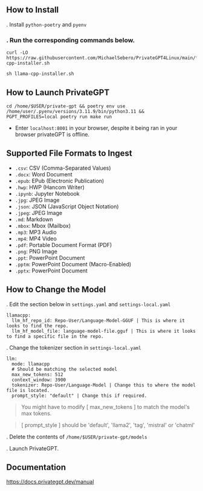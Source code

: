 ## How to Install

. Install `python-poetry` and `pyenv`

### . Run the corresponding commands below.
```
curl -LO https://raw.githubusercontent.com/MichaelSebero/PrivateGPT4Linux/main/files/installers/llama-cpp-installer.sh

sh llama-cpp-installer.sh
```

## How to Launch PrivateGPT
```
cd /home/$USER/private-gpt && poetry env use /home/user/.pyenv/versions/3.11.9/bin/python3.11 && PGPT_PROFILES=local poetry run make run
```

- Enter `localhost:8001` in your browser, despite it being ran in your browser privateGPT is offline.

## Supported File Formats to Ingest

- `.csv`: CSV (Comma-Separated Values)
- `.docx`: Word Document
- `.epub`: EPub (Electronic Publication)
- `.hwp`: HWP (Hancom Writer)
- `.ipynb`: Jupyter Notebook
- `.jpg`: JPEG Image
- `.json`: JSON (JavaScript Object Notation)
- `.jpeg`: JPEG Image
- `.md`: Markdown
- `.mbox`: Mbox (Mailbox)
- `.mp3`: MP3 Audio
- `.mp4`: MP4 Video
- `.pdf`: Portable Document Format (PDF)
- `.png`: PNG Image
- `.ppt`: PowerPoint Document
- `.pptm`: PowerPoint Document (Macro-Enabled)
- `.pptx`: PowerPoint Document
   
## How to Change the Model

. Edit the section below in `settings.yaml` and `settings-local.yaml`

```
llamacpp:
  llm_hf_repo_id: Repo-User/Language-Model-GGUF | This is where it looks to find the repo.
  llm_hf_model_file: language-model-file.gguf | This is where it looks to find a specific file in the repo.
```

. Change the tokenizer section in `settings-local.yaml`

```
llm:
  mode: llamacpp
  # Should be matching the selected model
  max_new_tokens: 512
  context_window: 3900
  tokenizer: Repo-User/Language-Model | Change this to where the model file is located.
  prompt_style: "default" | Change this if required.
```
> You might have to modify [ max_new_tokens ] to match the model's max tokens.

> [ prompt_style ] should be 'default', 'llama2', 'tag', 'mistral' or 'chatml'

. Delete the contents of `/home/$USER/private-gpt/models`

. Launch PrivateGPT.

## Documentation 

https://docs.privategpt.dev/manual
